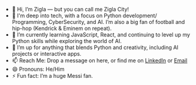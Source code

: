 - 👋 Hi, I’m Zigla — but you can call me Zigla City!
- 👀 I'm deep into tech, with a focus on Python development/ Programming, CyberSecurity, and AI. I’m also a big fan of football and hip-hop (Kendrick & Eminem on repeat).
- 🌱 I’m currently learning JavaScript, React, and continuing to level up my Python skills while exploring the world of AI.
- 💞️  I’m up for anything that blends Python and creativity, including AI projects or interactive apps.
- 📫 Reach Me: Drop a message on here, or find me on [LinkedIn](https://www.linkedin.com/in/ziglacity) or [Email](mailto:ziglacity@gmail.com)
- 😄 Pronouns: He/Him
- ⚡ Fun fact: I’m a huge Messi fan.


<!---
ZiglaCity/ZiglaCity is a ✨ special ✨ repository because its `README.md` (this file) appears on your GitHub profile.
You can click the Preview link to take a look at your changes.
--->
